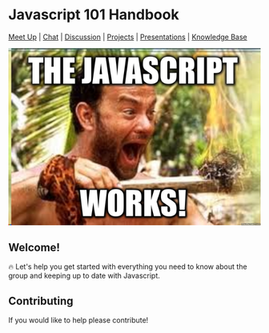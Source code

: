 # Javascript 101 Handbook

[Meet Up](https://www.meetup.com/CodeHub-Bristol/) | [Chat](https://gitter.im/CodeHubOrg/discussions) | [Discussion](https://github.com/CodeHubOrg/discussions/issues/) | [Projects](https://github.com/CodeHubOrg/) | [Presentations](https://www.gitbook.com/book/javascript101/guide/edit#/edit/master/presentations.md) | [Knowledge Base](https://javascript101.gitbooks.io/knowledgebase)


![](JaY.png)

## Welcome!

:fire: Let's help you get started with everything you need to know about the group and keeping up to date with Javascript.

## Contributing
If you would like to help please contribute!
